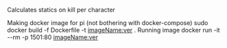 Calculates statics on kill per character

Making docker image for pi (not bothering with docker-compose)
sudo docker build -f Dockerfile -t <imageName:ver> .
Running image
docker run -it --rm -p 1501:80 <imageName:ver>
